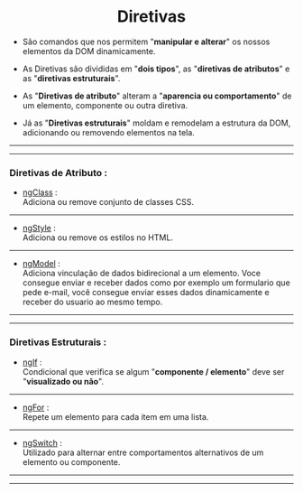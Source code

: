 <h1 align="center">Diretivas</h1>

  - São comandos que nos permitem "**manipular e alterar**" os nossos elementos da DOM dinamicamente.

  - As Diretivas são divididas em "**dois tipos**", as "**diretivas de atributos**" e as "**diretivas estruturais**".

  - As "**Diretivas de atributo**" alteram a "**aparencia ou comportamento**" de um elemento, componente ou outra diretiva.

  - Já as "**Diretivas estruturais**" moldam e remodelam a estrutura da DOM, adicionando ou removendo elementos na tela.

  ___
  ___
  <h3>Diretivas de Atributo :</h3>

  - [ngClass]() : <br>
  Adiciona ou remove conjunto de classes CSS.
  
  ___
  - [ngStyle]() : <br>
  Adiciona ou remove os estilos no HTML.

  ___
  - [ngModel]() : <br>
  Adiciona vinculação de dados bidirecional a um elemento.
  Voce consegue enviar e receber dados como por exemplo um formulario que pede e-mail, você consegue enviar esses dados dinamicamente e receber do usuario ao mesmo tempo.

  ___
  ___
  <h3>Diretivas Estruturais :</h3>

  - [ngIf](https://github.com/henferreirapro/estudos-angular/blob/7-diretivas-angular/1-ngif.md) : <br>
  Condicional que verifica se algum "**componente / elemento**" deve ser "**visualizado ou não**".

  ___
  - [ngFor]() : <br>
  Repete um elemento para cada item em uma lista.

  ___
  - [ngSwitch]() : <br>
  Utilizado para alternar entre comportamentos alternativos de um elemento ou componente.

___
___